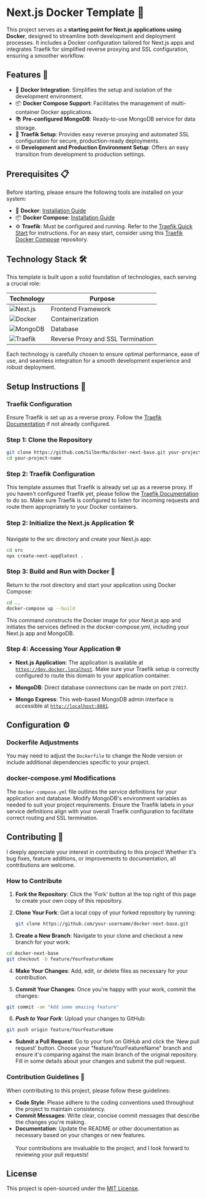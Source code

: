 # Next.js Docker Template 🚀

This project serves as a **starting point for Next.js applications using Docker**, designed to streamline both development and deployment processes. It includes a Docker configuration tailored for Next.js apps and integrates Traefik for simplified reverse proxying and SSL configuration, ensuring a smoother workflow.

## Features 🌟

- 🐳 **Docker Integration**: Simplifies the setup and isolation of the development environment.
- 📦 **Docker Compose Support**: Facilitates the management of multi-container Docker applications.
- 📚 **Pre-configured MongoDB**: Ready-to-use MongoDB service for data storage.
- 🔄 **Traefik Setup**: Provides easy reverse proxying and automated SSL configuration for secure, production-ready deployments.
- 🌐 **Development and Production Environment Setup**: Offers an easy transition from development to production settings.

## Prerequisites 📋

Before starting, please ensure the following tools are installed on your system:

- 🐳 **Docker**: [Installation Guide](https://docs.docker.com/get-docker/)
- 📦 **Docker Compose**: [Installation Guide](https://docs.docker.com/compose/install/)
- ⚙️ **Traefik**: Must be configured and running. Refer to the [Traefik Quick Start](https://doc.traefik.io/traefik/getting-started/quick-start/) for instructions. For an easy start, consider using this [Traefik Docker Compose](https://google.de) repository.

## Technology Stack 🛠️

This template is built upon a solid foundation of technologies, each serving a crucial role:

| Technology | Purpose |
|----------------|---------|
| ![Next.js](https://img.shields.io/badge/Next.js-000000?style=for-the-badge&logo=next.js&logoColor=white) | Frontend Framework |
| ![Docker](https://img.shields.io/badge/Docker-2496ED?style=for-the-badge&logo=docker&logoColor=white) | Containerization |
| ![MongoDB](https://img.shields.io/badge/MongoDB-4EA94B?style=for-the-badge&logo=mongodb&logoColor=white) | Database |
| ![Traefik](https://img.shields.io/badge/Traefik-FAE700?style=for-the-badge&logo=traefik&logoColor=black) | Reverse Proxy and SSL Termination |

Each technology is carefully chosen to ensure optimal performance, ease of use, and seamless integration for a smooth development experience and robust deployment.

## Setup Instructions 📖

### Traefik Configuration

Ensure Traefik is set up as a reverse proxy. Follow the [Traefik Documentation](https://doc.traefik.io/traefik/getting-started/quick-start/) if not already configured.

### Step 1: Clone the Repository <img src="https://github.githubassets.com/images/modules/logos_page/GitHub-Mark.png" width="15" height="15">



```bash
git clone https://github.com/SilberMa/docker-next-base.git your-project-name
cd your-project-name
````
### Step 2: Traefik Configuration

This template assumes that Traefik is already set up as a reverse proxy. If you haven't configured Traefik yet, please follow the [Traefik Documentation](https://doc.traefik.io/traefik/getting-started/quick-start/) to do so. Make sure Traefik is configured to listen for incoming requests and route them appropriately to your Docker containers.

### Step 2: Initialize the Next.js Application 🛠️
Navigate to the src directory and create your Next.js app:

```bash
cd src
npx create-next-app@latest .
```

### Step 3: Build and Run with Docker  🐳
Return to the root directory and start your application using Docker Compose:

```bash
cd ..
docker-compose up --build
```
This command constructs the Docker image for your Next.js app and initiates the services defined in the docker-compose.yml, including your Next.js app and MongoDB.

### Step 4: Accessing Your Application  🌐

- **Next.js Application**: The application is available at [`https://dev.docker.localhost`](https://dev.docker.localhost). Make sure your Traefik setup is correctly configured to route this domain to your application container.

- **MongoDB**: Direct database connections can be made on port `27017`.

- **Mongo Express**: This web-based MongoDB admin interface is accessible at [`http://localhost:8081`](http://localhost:8081).

## Configuration ⚙️

### Dockerfile Adjustments

You may need to adjust the `Dockerfile` to change the Node version or include additional dependencies specific to your project.

### docker-compose.yml Modifications

The `docker-compose.yml` file outlines the service definitions for your application and database. Modify MongoDB's environment variables as needed to suit your project requirements. Ensure the Traefik labels in your service definitions align with your overall Traefik configuration to facilitate correct routing and SSL termination.

## Contributing 🤝

I deeply appreciate your interest in contributing to this project! Whether it's bug fixes, feature additions, or improvements to documentation, all contributions are welcome.

### How to Contribute

1. **Fork the Repository**: Click the 'Fork' button at the top right of this page to create your own copy of this repository.

2. **Clone Your Fork**: Get a local copy of your forked repository by running:
   ```bash
   git clone https://github.com/your-username/docker-next-base.git
   ````
3. **Create a New Branch**: Navigate to your clone and checkout a new branch for your work:
```bash
cd docker-next-base
git checkout -b feature/YourFeatureName
```
4. **Make Your Changes**: Add, edit, or delete files as necessary for your contribution.

5. **Commit Your Changes**: Once you're happy with your work, commit the changes:

```bash
git commit -am "Add some amazing feature"
```
6. ***Push to Your Fork***: Upload your changes to GitHub:

```bash
git push origin feature/YourFeatureName
```
* **Submit a Pull Request**: Go to your fork on GitHub and click the 'New pull request' button. Choose your "feature/YourFeatureName" branch and ensure it's comparing against the main branch of the original repository. Fill in some details about your changes and submit the pull request.

### Contribution Guidelines 📜

When contributing to this project, please follow these guidelines:

* **Code Style**: Please adhere to the coding conventions used throughout the project to maintain consistency.
* **Commit Messages**: Write clear, concise commit messages that describe the changes you're making.
* **Documentation**: Update the README or other documentation as necessary based on your changes or new features.<br/><br/>
Your contributions are invaluable to the project, and I look forward to reviewing your pull requests!
## License

This project is open-sourced under the [MIT License](LICENSE).